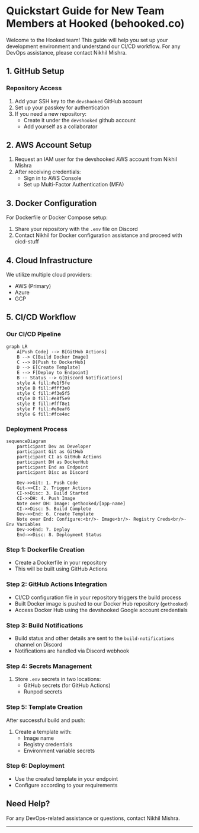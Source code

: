 # Quickstart Guide for New Team Members at Hooked (behooked.co)

Welcome to the Hooked team! This guide will help you set up your development environment and understand our CI/CD workflow. For any DevOps assistance, please contact Nikhil Mishra.

## 1. GitHub Setup

### Repository Access
1. Add your SSH key to the `devshooked` GitHub account
2. Set up your passkey for authentication
3. If you need a new repository:
   - Create it under the `devshooked` github account
   - Add yourself as a collaborator

## 2. AWS Account Setup

1. Request an IAM user for the devshooked AWS account from Nikhil Mishra
2. After receiving credentials:
   - Sign in to AWS Console
   - Set up Multi-Factor Authentication (MFA)

## 3. Docker Configuration

For Dockerfile or Docker Compose setup:
1. Share your repository with the `.env` file on Discord
2. Contact Nikhil for Docker configuration assistance and proceed with cicd-stuff

## 4. Cloud Infrastructure

We utilize multiple cloud providers:
- AWS (Primary)
- Azure
- GCP

## 5. CI/CD Workflow

### Our CI/CD Pipeline
```mermaid
graph LR
    A[Push Code] --> B[GitHub Actions]
    B --> C[Build Docker Image]
    C --> D[Push to DockerHub]
    D --> E[Create Template]
    E --> F[Deploy to Endpoint]
    B -- Status --> G[Discord Notifications]
    style A fill:#e1f5fe
    style B fill:#fff3e0
    style C fill:#f3e5f5
    style D fill:#e8f5e9
    style E fill:#fff8e1
    style F fill:#e8eaf6
    style G fill:#fce4ec
```

### Deployment Process
```mermaid
sequenceDiagram
    participant Dev as Developer
    participant Git as GitHub
    participant CI as GitHub Actions
    participant DH as DockerHub
    participant End as Endpoint
    participant Disc as Discord
    
    Dev->>Git: 1. Push Code
    Git->>CI: 2. Trigger Actions
    CI->>Disc: 3. Build Started
    CI->>DH: 4. Push Image
    Note over DH: Image: gethooked/[app-name]
    CI->>Disc: 5. Build Complete
    Dev->>End: 6. Create Template
    Note over End: Configure:<br/>- Image<br/>- Registry Creds<br/>- Env Variables
    Dev->>End: 7. Deploy
    End->>Disc: 8. Deployment Status
```

### Step 1: Dockerfile Creation
- Create a Dockerfile in your repository
- This will be built using GitHub Actions

### Step 2: GitHub Actions Integration
- CI/CD configuration file in your repository triggers the build process
- Built Docker image is pushed to our Docker Hub repository (`gethooked`)
- Access Docker Hub using the devshooked Google account credentials

### Step 3: Build Notifications
- Build status and other details are sent to the `build-notifications` channel on Discord
- Notifications are handled via Discord webhook

### Step 4: Secrets Management
1. Store `.env` secrets in two locations:
   - GitHub secrets (for GitHub Actions)
   - Runpod secrets

### Step 5: Template Creation
After successful build and push:
1. Create a template with:
   - Image name
   - Registry credentials
   - Environment variable secrets

### Step 6: Deployment
- Use the created template in your endpoint
- Configure according to your requirements

## Need Help?

For any DevOps-related assistance or questions, contact Nikhil Mishra.

---
